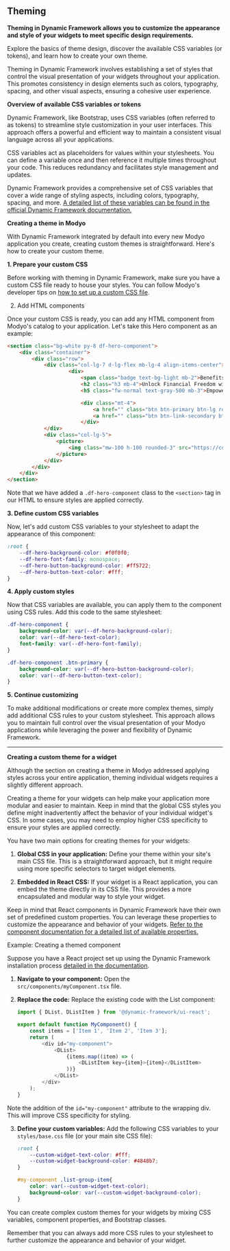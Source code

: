 ## Theming

**Theming in Dynamic Framework allows you to customize the appearance and style of your widgets to meet specific design requirements.**

Explore the basics of theme design, discover the available CSS variables (or tokens), and learn how to create your own theme.

Theming in Dynamic Framework involves establishing a set of styles that control the visual presentation of your widgets throughout your application. This promotes consistency in design elements such as colors, typography, spacing, and other visual aspects, ensuring a cohesive user experience.

**Overview of available CSS variables or tokens**

Dynamic Framework, like Bootstrap, uses CSS variables (often referred to as tokens) to streamline style customization in your user interfaces. This approach offers a powerful and efficient way to maintain a consistent visual language across all your applications.

CSS variables act as placeholders for values within your stylesheets. You can define a variable once and then reference it multiple times throughout your code. This reduces redundancy and facilitates style management and updates.

Dynamic Framework provides a comprehensive set of CSS variables that cover a wide range of styling aspects, including colors, typography, spacing, and more. [A detailed list of these variables can be found in the official Dynamic Framework documentation.](https://dynamicbanking.co/docs/variables-overview)

**Creating a theme in Modyo**

With Dynamic Framework integrated by default into every new Modyo application you create, creating custom themes is straightforward. Here's how to create your custom theme.

**1. Prepare your custom CSS**

Before working with theming in Dynamic Framework, make sure you have a custom CSS file ready to house your styles. You can follow Modyo's developer tips on [how to set up a custom CSS file](https://www.modyo.com/resources/community/developer-tips/customize-your-ui-in-modyo-con-modular-css).

2. Add HTML components

Once your custom CSS is ready, you can add any HTML component from Modyo's catalog to your application. Let's take this Hero component as an example:

```html
<section class="bg-white py-8 df-hero-component">
	<div class="container">
		<div class="row">
			<div class="col-lg-7 d-lg-flex mb-lg-4 align-items-center">
					<div>
						<span class="badge text-bg-light mb-2">Benefits</span>
						<h2 class="h3 mb-4">Unlock Financial Freedom with Dynamic Bank</h2>
						<h5 class="fw-normal text-gray-500 mb-3">Empower Your Wealth Journey with Dynamic Bank</h5>

						<div class="mt-4">
							<a href="" class="btn btn-primary btn-lg rounded-pill">Request a demo</a>
							<a href="" class="btn btn-link-secondary btn-lg rounded-pill">Request a demo</a>
						</div>
			</div>
			<div class="col-lg-5">
				<picture>
					<img class="mw-100 h-100 rounded-3" src="https://cdn.modyo.cloud/uploads/16ceb73d-4b61-4b8e-ad60-d572013ad8ea/original/Frame_33428.png">
				</picture>
			</div>
		</div>
	</div>
</section>
```

Note that we have added a `.df-hero-component` class to the `<section>` tag in our HTML to ensure styles are applied correctly.

**3. Define custom CSS variables**

Now, let's add custom CSS variables to your stylesheet to adapt the appearance of this component:

```css
:root {
	--df-hero-background-color: #f0f0f0;
	--df-hero-font-family: monospace;
	--df-hero-button-background-color: #ff5722;
	--df-hero-button-text-color: #fff;
}
```

**4. Apply custom styles**

Now that CSS variables are available, you can apply them to the component using CSS rules. Add this code to the same stylesheet:

```css
.df-hero-component {
	background-color: var(--df-hero-background-color);
	color: var(--df-hero-text-color);
	font-family: var(--df-hero-font-family);
}

.df-hero-component .btn-primary {
	background-color: var(--df-hero-button-background-color);
	color: var(--df-hero-button-text-color);
}
```

**5. Continue customizing**

To make additional modifications or create more complex themes, simply add additional CSS rules to your custom stylesheet. This approach allows you to maintain full control over the visual presentation of your Modyo applications while leveraging the power and flexibility of Dynamic Framework.

* * *

**Creating a custom theme for a widget**

Although the section on creating a theme in Modyo addressed applying styles across your entire application, theming individual widgets requires a slightly different approach.

Creating a theme for your widgets can help make your application more modular and easier to maintain. Keep in mind that the global CSS styles you define might inadvertently affect the behavior of your individual widget's CSS. In some cases, you may need to employ higher CSS specificity to ensure your styles are applied correctly.

You have two main options for creating themes for your widgets:

1.  **Global CSS in your application:** Define your theme within your site's main CSS file. This is a straightforward approach, but it might require using more specific selectors to target widget elements.

2.  **Embedded in React CSS:** If your widget is a React application, you can embed the theme directly in its CSS file. This provides a more encapsulated and modular way to style your widget.

Keep in mind that React components in Dynamic Framework have their own set of predefined custom properties. You can leverage these properties to customize the appearance and behavior of your widgets. [Refer to the component documentation for a detailed list of available properties.](https://dynamicbanking.co/components)

Example: Creating a themed component

Suppose you have a React project set up using the Dynamic Framework installation process [detailed in the documentation](https://dynamicframework.dev/docs/getting-started).

1.  **Navigate to your component:** Open the `src/components/myComponent.tsx` file.
2.  **Replace the code:** Replace the existing code with the List component:

    ```javascript
    import { DList, DListItem } from '@dynamic-framework/ui-react';

    export default function MyComponent() {
       	const items = ['Item 1', 'Item 2', 'Item 3'];
       	return (
       		<div id="my-component">
       			<DList>
       				{items.map((item) => (
       					<DListItem key={item}>{item}</DListItem>
       				))}
       			</DList>
       		</div>
       	);
    }
    ```

Note the addition of the `id="my-component"` attribute to the wrapping div. This will improve CSS specificity for styling.

3.  **Define your custom variables:** Add the following CSS variables to your `styles/base.css` file (or your main site CSS file):

    ```css
    :root {
       	--custom-widget-text-color: #fff;
       	--custom-widget-background-color: #4848b7;
    }

    #my-component .list-group-item{
       	color: var(--custom-widget-text-color);
       	background-color: var(--custom-widget-background-color);
    }
    ```

You can create complex custom themes for your widgets by mixing CSS variables, component properties, and Bootstrap classes.

Remember that you can always add more CSS rules to your stylesheet to further customize the appearance and behavior of your widget.
